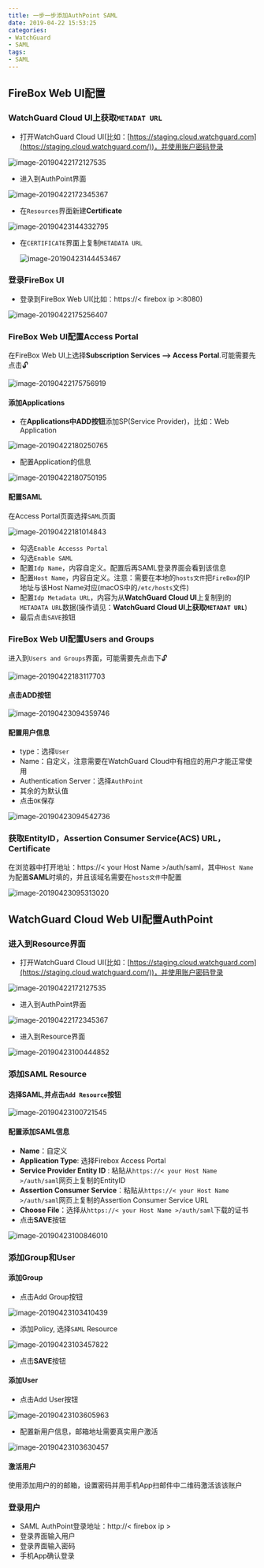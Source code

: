 ```yaml
---
title: 一步一步添加AuthPoint SAML
date: 2019-04-22 15:53:25
categories:
- WatchGuard
- SAML
tags:
- SAML
---
```


## FireBox Web UI配置

### WatchGuard Cloud UI上获取`METADAT URL`

- 打开WatchGuard Cloud UI(比如：[https://staging.cloud.watchguard.com](https://staging.cloud.watchguard.com/))，并使用账户密码登录

![image-20190422172127535](https://ws4.sinaimg.cn/large/006tNc79gy1g2bja38nwej30pe0dn3yo.jpg)



<!--more-->

- 进入到AuthPoint界面

![image-20190422172345367](https://ws2.sinaimg.cn/large/006tNc79gy1g2bjcgvsm7j30cq07ajrj.jpg)

- 在`Resources`界面新建**Certificate**

![image-20190423144332795](https://ws3.sinaimg.cn/large/006tNc79gy1g2ckc0bv2nj30va0dg3zj.jpg)

- 在`CERTIFICATE`界面上复制`METADATA URL`

  ![image-20190423144453467](https://ws3.sinaimg.cn/large/006tNc79gy1g2ckderf9fj31w80gwmz7.jpg)

### 登录FireBox UI

- 登录到FireBox Web UI(比如：https://< firebox ip >:8080)

![image-20190422175256407](https://ws2.sinaimg.cn/large/006tNc79gy1g2bk6tvmutj309707i749.jpg)

### FireBox Web UI配置Access Portal

在FireBox Web UI上选择**Subscription Services --> Access Portal**.可能需要先点击🔓

![image-20190422175756919](https://ws1.sinaimg.cn/large/006tNc79gy1g2bkc0tmlbj30gy08hq3n.jpg)

#### 添加Applications

- 在**Applications中ADD按钮**添加SP(Service Provider)，比如：Web Application

![image-20190422180250765](https://ws1.sinaimg.cn/large/006tNc79gy1g2bkh4ey1ej30ft0frmxw.jpg)

- 配置Application的信息

![image-20190422180750195](https://ws1.sinaimg.cn/large/006tNc79gy1g2bkmb6jwpj30gb0hbq3o.jpg)

#### 配置SAML

在Access Portal页面选择`SAML`页面

![image-20190422181014843](https://ws4.sinaimg.cn/large/006tNc79gy1g2bkotwqcqj30pf0k5mz4.jpg)

- 勾选`Enable Accesss Portal`
- 勾选`Enable SAML`
- 配置`Idp Name`，内容自定义。配置后再SAML登录界面会看到该信息
- 配置`Host Name`，内容自定义。注意：需要在本地的`hosts文件`把`FireBox`的IP地址与该Host Name对应(macOS中的`/etc/hosts`文件)
- 配置`Idp Metadata URL`，内容为从**WatchGuard Cloud UI**上复制到的`METADATA URL`数据(操作请见：**WatchGuard Cloud UI上获取`METADAT URL`**)
- 最后点击`SAVE`按钮

### FireBox Web UI配置Users and Groups

进入到`Users and Groups`界面，可能需要先点击下🔓

![image-20190422183117703](https://ws2.sinaimg.cn/large/006tNc79gy1g2blaq4d7rj30il0b23z7.jpg)

#### 点击ADD按钮

![image-20190423094359746](https://ws2.sinaimg.cn/large/006tNc79gy1g2cbobdcqzj30ap04m3yi.jpg)

#### 配置用户信息

- type：选择`User`
- Name：自定义，注意需要在WatchGuard Cloud中有相应的用户才能正常使用
- Authentication Server：选择`AuthPoint`
- 其余的为默认值
- 点击`OK`保存

![image-20190423094542736](https://ws4.sinaimg.cn/large/006tNc79gy1g2cbq3qggjj30fj0ce3zc.jpg)

### 获取EntityID，Assertion Consumer Service(ACS) URL，Certificate

在浏览器中打开地址：https://< your Host Name >/auth/saml，其中`Host Name`为配置**SAML**时填的，并且该域名需要在`hosts文件`中配置

![image-20190423095313020](https://ws1.sinaimg.cn/large/006tNc79gy1g2cbxx61ooj30en0o7juq.jpg)

## WatchGuard Cloud Web UI配置AuthPoint

### 进入到Resource界面

- 打开WatchGuard Cloud UI(比如：[https://staging.cloud.watchguard.com](https://staging.cloud.watchguard.com/))，并使用账户密码登录

![image-20190422172127535](https://ws4.sinaimg.cn/large/006tNc79gy1g2bja38nwej30pe0dn3yo.jpg)

- 进入到AuthPoint界面

![image-20190422172345367](https://ws2.sinaimg.cn/large/006tNc79gy1g2bjcgvsm7j30cq07ajrj.jpg)

- 进入到Resource界面

![image-20190423100444852](https://ws2.sinaimg.cn/large/006tNc79gy1g2cc9wqu6kj30j909474s.jpg)

### 添加SAML Resource

#### 选择SAML,并点击`Add Resource`按钮

![image-20190423100721545](https://ws1.sinaimg.cn/large/006tNc79gy1g2cccmiblcj30fr095dg2.jpg)

#### 配置添加SAML信息

- **Name**：自定义
- **Application Type**: 选择Firebox Access Portal
- **Service Provider Entity ID** : 粘贴从`https://< your Host Name >/auth/saml`网页上复制的EntityID
- **Assertion Consumer Service**：粘贴从`https://< your Host Name >/auth/saml`网页上复制的Assertion Consumer Service URL
- **Choose File**：选择从`https://< your Host Name >/auth/saml`下载的证书
- 点击**SAVE**按钮

![image-20190423100846010](https://ws3.sinaimg.cn/large/006tNc79gy1g2cce3ogjjj30px0nqta1.jpg)

### 添加Group和User

#### 添加Group

- 点击Add Group按钮

![image-20190423103410439](https://ws2.sinaimg.cn/large/006tNc79gy1g2cd4izkdqj30h30c3js7.jpg)

- 添加Policy, 选择`SAML` Resource

![image-20190423103457822](https://ws1.sinaimg.cn/large/006tNc79gy1g2cd5cg9h5j30qg0ld0ts.jpg)

- 点击**SAVE**按钮

#### 添加User

- 点击Add User按钮

![image-20190423103605963](https://ws4.sinaimg.cn/large/006tNc79gy1g2cd6j3n4gj30iq0b6js6.jpg)

- 配置新用户信息，邮箱地址需要真实用户激活

![image-20190423103630457](https://ws4.sinaimg.cn/large/006tNc79gy1g2cd6yesy4j30q40hiwf5.jpg)

#### 激活用户

使用添加用户的的邮箱，设置密码并用手机App扫邮件中二维码激活该该账户

### 登录用户

- SAML AuthPoint登录地址：http://< firebox ip >
- 登录界面输入用户
- 登录界面输入密码
- 手机App确认登录

